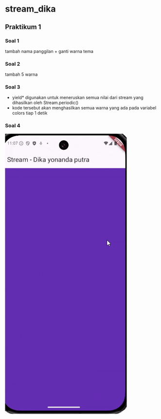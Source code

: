 # stream_dika

## Praktikum 1
### Soal 1
tambah nama panggilan + ganti warna tema

### Soal 2
tambah 5 warna

### Soal 3
- yield* digunakan untuk meneruskan semua nilai dari stream yang dihasilkan oleh Stream.periodic()
- kode tersebut akan menghasilkan semua warna yang ada pada variabel colors tiap 1 detik

### Soal 4
<img src="images/p1s4.gif">